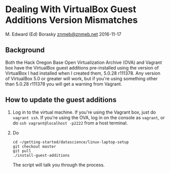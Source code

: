 Dealing With VirtualBox Guest Additions Version Mismatches
================
M. Edward (Ed) Borasky <znmeb@znmeb.net>
2016-11-17

Background
----------

Both the Hack Oregon Base Open Virtualization Archive (OVA) and Vagrant box have the VirtualBox guest additions pre-installed using the version of VirtualBox I had installed when I created them, 5.0.28 r111378. Any version of VirtualBox 5.0 or greater will work, but if you're using something other than 5.0.28 r111378 you will get a warning from Vagrant.

How to update the guest additions
---------------------------------

1.  Log in to the virtual machine. If you're using the Vagrant box, just do `vagrant ssh`. If you're using the OVA, log in on the console as `vagrant`, or do `ssh vagrant@localhost -p2222` from a host terminal.
2.  Do

        cd ~/getting-started/datascience/linux-laptop-setup
        git checkout master
        git pull
        ./install-guest-additions

    The script will talk you through the process.
